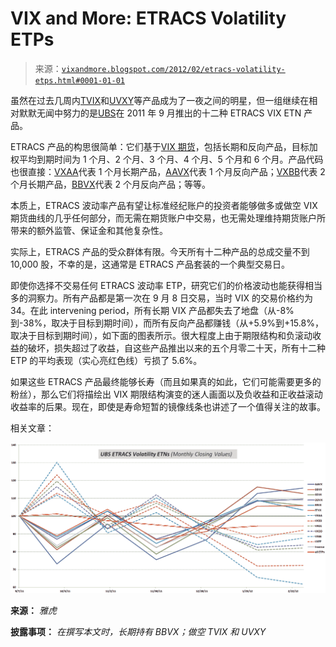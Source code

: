 <!--yml

分类：未分类

日期：2024-05-18 16:37:54

-->

# VIX and More: ETRACS Volatility ETPs

> 来源：[`vixandmore.blogspot.com/2012/02/etracs-volatility-etps.html#0001-01-01`](http://vixandmore.blogspot.com/2012/02/etracs-volatility-etps.html#0001-01-01)

虽然在过去几周内[TVIX](http://vixandmore.blogspot.com/search/label/TVIX)和[UVXY](http://vixandmore.blogspot.com/search/label/UVXY)等产品成为了一夜之间的明星，但一组继续在相对默默无闻中努力的是[UBS](http://vixandmore.blogspot.com/search/label/UBS)在 2011 年 9 月推出的十二种 ETRACS VIX ETN 产品。

ETRACS 产品的构思很简单：它们基于[VIX 期货](http://vixandmore.blogspot.com/search/label/VIX%20futures)，包括长期和反向产品，目标加权平均到期时间为 1 个月、2 个月、3 个月、4 个月、5 个月和 6 个月。产品代码也很直接：[VXAA](http://vixandmore.blogspot.com/search/label/VXAA)代表 1 个月长期产品，[AAVX](http://vixandmore.blogspot.com/search/label/AAVX)代表 1 个月反向产品；[VXBB](http://vixandmore.blogspot.com/search/label/VXBB)代表 2 个月长期产品，[BBVX](http://vixandmore.blogspot.com/search/label/BBVX)代表 2 个月反向产品；等等。

本质上，ETRACS 波动率产品有望让标准经纪账户的投资者能够做多或做空 VIX 期货曲线的几乎任何部分，而无需在期货账户中交易，也无需处理维持期货账户所带来的额外监管、保证金和其他复杂性。

实际上，ETRACS 产品的受众群体有限。今天所有十二种产品的总成交量不到 10,000 股，不幸的是，这通常是 ETRACS 产品套装的一个典型交易日。

即使你选择不交易任何 ETRACS 波动率 ETP，研究它们的价格波动也能获得相当多的洞察力。所有产品都是第一次在 9 月 8 日交易，当时 VIX 的交易价格约为 34。在此 intervening period，所有长期 VIX 产品都失去了地盘（从-8%到-38%，取决于目标到期时间），而所有反向产品都赚钱（从+5.9%到+15.8%，取决于目标到期时间），如下面的图表所示。很大程度上由于期限结构和负滚动收益的破坏，损失超过了收益，自这些产品推出以来的五个月零二十天，所有十二种 ETP 的平均表现（实心亮红色线）亏损了 5.6%。

如果这些 ETRACS 产品最终能够长寿（而且如果真的如此，它们可能需要更多的粉丝），那么它们将描绘出 VIX 期限结构演变的迷人画面以及负收益和正收益滚动收益率的后果。现在，即使是寿命短暂的镜像线条也讲述了一个值得关注的故事。

相关文章：

![图](img/b84e349775c9783b8772fa0f00dca9bd.png)

**来源：** *雅虎*

**披露事项：** *在撰写本文时，长期持有 BBVX；做空 TVIX 和 UVXY*
